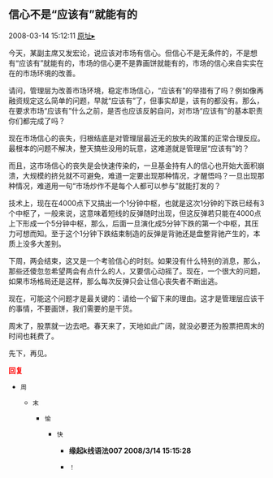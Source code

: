 ## 信心不是“应该有”就能有的
2008-03-14 15:12:11
[原址▸](http://www.fxgan.com/chan_time/2008_01_06/974.htm)



 今天，某副主席又发宏论，说应该对市场有信心。但信心不是无条件的，不是想有“应该有”就能有的，市场的信心更不是靠画饼就能有的，市场的信心来自实实在在的市场环境的改善。


 


 请问，管理层为改善市场环境，稳定市场信心，“应该有”的举措有了吗？例如像再融资规定这么简单的问题，早就“应该有”了，但事实却是，该有的都没有。那么，在要求市场“应该有”什么之前，是否也应该反躬自问，对市场“应该有”的基本职责你们都完成了吗？


 


 现在市场信心的丧失，归根结底是对管理层最近无的放失的政策的正常合理反应。最根本的问题不解决，整天搞些没用的玩意，这难道就是管理层“应该有”的？


 


 而且，这市场信心的丧失是会快速传染的，一旦基金持有人的信心也开始大面积崩溃，大规模的挤兑就不可避免，难道一定要出现那种情况，才醒悟吗？一旦出现那种情况，难道用一句“市场炒作不是每个人都可以参与”就能打发的？


 


 技术上，现在在4000点下又搞出一个1分钟中枢，也就是这次1分钟的下跌已经有3个中枢了，一般来说，这意味着短线的反弹随时出现，但这反弹若只能在4000点上下形成一个5分钟中枢，那么，后面一旦演化成5分钟下跌的第一个中枢，其压力可想而知。至于这个1分钟下跌结束制造的反弹是背驰还是盘整背驰产生的，本质上没多大差别。


 


 下周，两会结束，这又是一个考验信心的时刻。如果没有什么特别的消息，那么，那些还傻忽忽希望两会有点什么的人，又要信心动摇了。现在，一个很大的问题，如果市场格局还是这样，那么每次反弹只会让信心丧失者不断出逃。


 


 现在，可能这个问题才是最关键的：请给一个留下来的理由。这才是管理层应该干的事情，不要画饼，我们需要的是干货。


 


 周末了，股票就一边去吧。春天来了，天地如此广阔，就没必要还为股票把周末的时间也耗费了。


 


 先下，再见。





<font color='red'>**回复**</font>


- ```
  周
  ```
   - ```
     末
     ```
      - ```
        愉
        ```
         - ```
           快
           ```
            - **缘起k线语法007 2008/3/14 15:15:28**
            - ```
              ！
              ```
